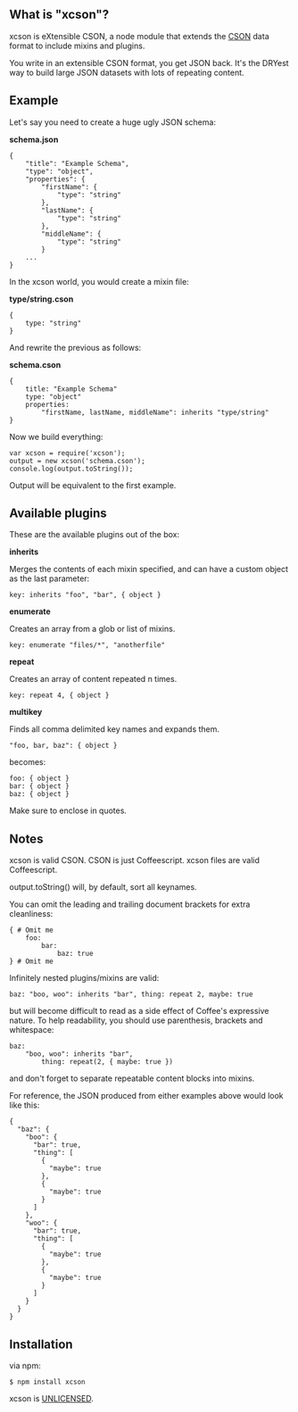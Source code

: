 ## What is "xcson"?

xcson is eXtensible CSON, a node module that extends the [CSON](https://github.com/bevry/cson) data format to include mixins and plugins.

You write in an extensible CSON format, you get JSON back. It's the DRYest way to build large JSON datasets with lots of repeating content.

## Example

Let's say you need to create a huge ugly JSON schema:

**schema.json**

    {
        "title": "Example Schema",
        "type": "object",
        "properties": {
            "firstName": {
                "type": "string"
            },
            "lastName": {
                "type": "string"
            },
            "middleName": {
                "type": "string"
            }
        ...
    }

In the xcson world, you would create a mixin file:

**type/string.cson**

    {
        type: "string"
    }

And rewrite the previous as follows:

**schema.cson**

    {
        title: "Example Schema"
        type: "object"
        properties:
            "firstName, lastName, middleName": inherits "type/string"
    }

Now we build everything:

    var xcson = require('xcson');
    output = new xcson('schema.cson');
    console.log(output.toString());

Output will be equivalent to the first example.

## Available plugins

These are the available plugins out of the box:

**inherits**

Merges the contents of each mixin specified, and can have a custom object as the last parameter:

    key: inherits "foo", "bar", { object }

**enumerate**

Creates an array from a glob or list of mixins.

    key: enumerate "files/*", "anotherfile"

**repeat**

Creates an array of content repeated n times.

    key: repeat 4, { object }

**multikey**

Finds all comma delimited key names and expands them.

    "foo, bar, baz": { object }

becomes:

    foo: { object }
    bar: { object }
    baz: { object }

Make sure to enclose in quotes.

## Notes

xcson is valid CSON. CSON is just Coffeescript. xcson files are valid Coffeescript.


output.toString() will, by default, sort all keynames.


You can omit the leading and trailing document brackets for extra cleanliness:

    { # Omit me
        foo:
            bar:
                baz: true
    } # Omit me


Infinitely nested plugins/mixins are valid:

    baz: "boo, woo": inherits "bar", thing: repeat 2, maybe: true

but will become difficult to read as a side effect of Coffee's expressive nature.
To help readability, you should use parenthesis, brackets and whitespace:

    baz:
        "boo, woo": inherits "bar",
            thing: repeat(2, { maybe: true })

and don't forget to separate repeatable content blocks into mixins.

For reference, the JSON produced from either examples above would look like this:

    {
      "baz": {
        "boo": {
          "bar": true,
          "thing": [
            {
              "maybe": true
            },
            {
              "maybe": true
            }
          ]
        },
        "woo": {
          "bar": true,
          "thing": [
            {
              "maybe": true
            },
            {
              "maybe": true
            }
          ]
        }
      }
    }

## Installation

via npm:

    $ npm install xcson

xcson is [UNLICENSED](http://unlicense.org/).
